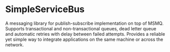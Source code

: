 # SimpleServiceBus
A messaging library for publish-subscribe implementation on top of MSMQ. Supports transactional and non-transactional queues, dead letter queue and automatic retries with delay between failed attempts. Provides a reliable yet simple way to integrate applications on the same machine or across the network.
